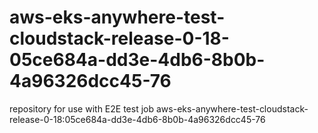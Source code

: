 # aws-eks-anywhere-test-cloudstack-release-0-18-05ce684a-dd3e-4db6-8b0b-4a96326dcc45-76
repository for use with E2E test job aws-eks-anywhere-test-cloudstack-release-0-18:05ce684a-dd3e-4db6-8b0b-4a96326dcc45-76
